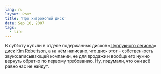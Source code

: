 ```yaml
---
lang: ru
layout: Post
title: 'Про хитрожопый диск'
date: Sep 10, 2007
tags:
  - life
---
```


В субботу купили в отделе подержанных дисков «[Пурпурного легиона](http://plegion.ru/)» диск [Kim Robertson](http://www.kimrobertson.net/), а на нём написано, что диск этот - собственность звукозаписывающей компании, не для продажи и вообще его нужно вернуть обратно по первому требованию. Ну, подумали, что они всё равно нас не найдут.
